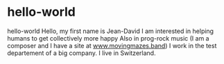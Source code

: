 # hello-world
hello-world
Hello, my first name is Jean-David
I am interested in helping humans to get collectively more happy
Also in prog-rock music (I am a composer and I have a site at www.movingmazes.band)
I work in the test departement of a big company.
I live in Switzerland.
